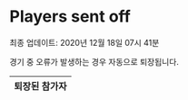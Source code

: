 # Players sent off
최종 업데이트: 2020년 12월 18일 07시 41분


경기 중 오류가 발생하는 경우 자동으로 퇴장됩니다.


| 퇴장된 참가자 |
|:---:|